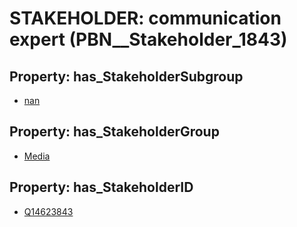 # STAKEHOLDER: __communication expert__ (PBN__Stakeholder_1843)

## Property: has_StakeholderSubgroup

* [nan](PBN__StakeholderSubgroup_7)

## Property: has_StakeholderGroup

* [Media](PBN__StakeholderGroup_3)

## Property: has_StakeholderID

* [Q14623843](Q14623843)

